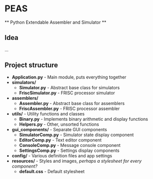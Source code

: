 # PEAS
** Python Extendable Assembler and Simulator **

## Idea
...

## Project structure
- **Application.py** - Main module, puts everything together
- **simulators/**
    - **Simulator.py** - Abstract base class for simulators
    - **FriscSimulator.py** - FRISC processor simulator
- **assemblers/**
    - **Assembler.py** - Abstract base class for assemblers
    - **FriscAssembler.py** - FRISC processor assembler
- **utils/** - Utility functions and classes
    - **Binary.py** - Implements binary arithmetic and display functions
    - **Helpers.py** - Other, unsorted functions
- **gui_components/** - Separate GUI components
    - **SimulatorComp.py** - Simulator state display component
    - **EditorComp.py** - Text editor component
    - **ConsoleComp.py** - Message console component
    - **SettingsComp.py** - Settings display components
- **config/** - Various definition files and app settings
- **resources/** - Styles and images, *perhaps a stylesheet for every component?*
    - **default.css** - Default stylesheet
